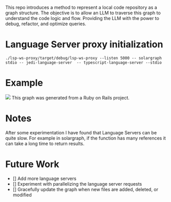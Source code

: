 This repo introduces a method to represent a local code repository as a graph structure. The objective is to allow an LLM to traverse this graph to understand the code logic and flow. Providing the LLM with the power to debug, refactor, and optimize queries.

# Language Server proxy initialization
```
./lsp-ws-proxy/target/debug/lsp-ws-proxy --listen 5000 -- solargraph stdio -- jedi-language-server  -- typescript-language-server --stdio
```

# Example
<img src="https://raw.githubusercontent.com/blarApp/lsp-poc/refs/heads/main/docs/visualisation.png"></img>
This graph was generated from a Ruby on Rails project.


# Notes

After some experimentation I have found that Language Servers can be quite slow. For example in solargraph, if the function has many references it can take a long time to return results. 


# Future Work
- [] Add more language servers
- [] Experiment with parallelizing the language server requests
- [] Gracefully update the graph when new files are added, deleted, or modified
